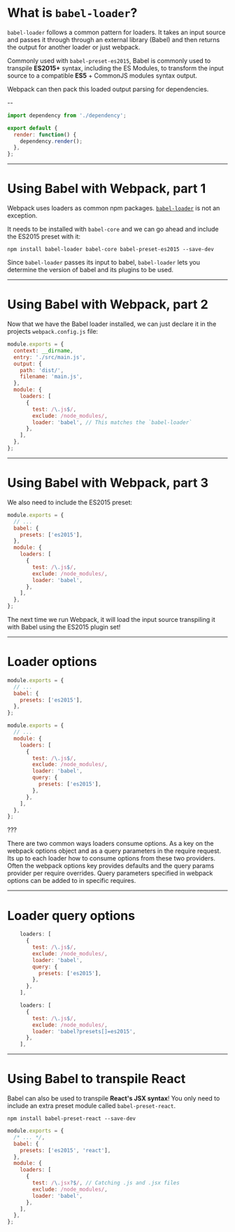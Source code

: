 # What is `babel-loader`?

`babel-loader` follows a common pattern for loaders. It takes an input source and passes it through through an external library (Babel) and then returns the output for another loader or just webpack.

Commonly used with `babel-preset-es2015`, Babel is commonly used to transpile __ES2015+__ syntax, including the ES Modules, to transform the input source to a compatible __ES5__ + CommonJS modules syntax output.

Webpack can then pack this loaded output parsing for dependencies.

--

```javascript
import dependency from './dependency';

export default {
  render: function() {
    dependency.render();
  },
};
```

---

# Using Babel with Webpack, part 1

Webpack uses loaders as common npm packages. [`babel-loader`](https://github.com/babel/babel-loader) is not an exception.

It needs to be installed with `babel-core` and we can go ahead and include the ES2015 preset with it:

```shell
npm install babel-loader babel-core babel-preset-es2015 --save-dev
```

Since `babel-loader` passes its input to babel, `babel-loader` lets you determine the version of babel and its plugins to be used.

---

# Using Babel with Webpack, part 2

Now that we have the Babel loader installed, we can just declare it in the projects `webpack.config.js` file:

```js
module.exports = {
  context: __dirname,
  entry: './src/main.js',
  output: {
    path: 'dist/',
    filename: 'main.js',
  },
  module: {
    loaders: [
      {
        test: /\.js$/,
        exclude: /node_modules/,
        loader: 'babel', // This matches the `babel-loader`
      },
    ],
  },
};
```

---

# Using Babel with Webpack, part 3

We also need to include the ES2015 preset:

```js
module.exports = {
  // ...
  babel: {
    presets: ['es2015'],
  },
  module: {
    loaders: [
      {
        test: /\.js$/,
        exclude: /node_modules/,
        loader: 'babel',
      },
    ],
  },
};
```

The next time we run Webpack, it will load the input source transpiling it with Babel using the ES2015 plugin set!

---

# Loader options

```js
module.exports = {
  // ...
  babel: {
    presets: ['es2015'],
  },
};
```

```js
module.exports = {
  // ...
  module: {
    loaders: [
      {
        test: /\.js$/,
        exclude: /node_modules/,
        loader: 'babel',
        query: {
          presets: ['es2015'],
        },
      },
    ],
  },
};
```

???

There are two common ways loaders consume options. As a key on the webpack options object and as a query parameters in the require request. Its up to each loader how to consume options from these two providers. Often the webpack options key provides defaults and the query params provider per require overrides. Query parameters specified in webpack options can be added to in specific requires.

---

# Loader query options

```js
    loaders: [
      {
        test: /\.js$/,
        exclude: /node_modules/,
        loader: 'babel',
        query: {
          presets: ['es2015'],
        },
      },
    ],
```

```js
    loaders: [
      {
        test: /\.js$/,
        exclude: /node_modules/,
        loader: 'babel?presets[]=es2015',
      },
    ],
```

---

# Using Babel to transpile React

Babel can also be used to transpile __React's JSX syntax__! You only need to include an extra preset module called `babel-preset-react`.

```shell
npm install babel-preset-react --save-dev
```

```js
module.exports = {
  /* ... */,
  babel: {
    presets: ['es2015', 'react'],
  },
  module: {
    loaders: [
      {
        test: /\.jsx?$/, // Catching .js and .jsx files
        exclude: /node_modules/,
        loader: 'babel',
      },
    ],
  },
};
```
